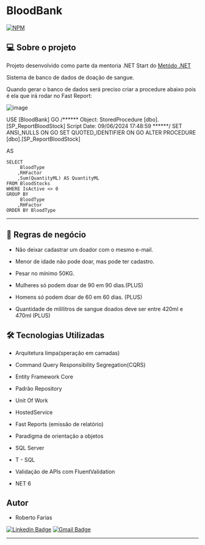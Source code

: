 # BloodBank
[![NPM](https://img.shields.io/npm/l/react)](https://github.com/RobertoFarias1989/BloodBank/edit/master/LICENSE.txt) 



## 💻 Sobre o projeto


Projeto desenvolvido como parte da mentoria .NET Start do [Metódo .NET](https://metododotnet.luisdev.com.br/)

Sistema de banco de dados de doação de sangue.

Quando gerar o banco de dados será preciso criar a procedure abaixo pois é ela que irá rodar no Fast Report:

![image](https://github.com/RobertoFarias1989/BloodBank/assets/118789432/b5cf164c-21fe-4970-bbd3-78d7a2a71c05)

USE [BloodBank]
GO
/****** Object:  StoredProcedure [dbo].[SP_ReportBloodStock]    Script Date: 09/06/2024 17:48:59 ******/
SET ANSI_NULLS ON
GO
SET QUOTED_IDENTIFIER ON
GO
ALTER PROCEDURE [dbo].[SP_ReportBloodStock]

AS

	SELECT 
		 BloodType
		,RHFactor
		,Sum(QuantityML) AS QuantityML
	FROM BloodStocks
	WHERE IsActive <> 0
	GROUP BY
		 BloodType
		,RHFactor
	ORDER BY BloodType
 
---

## 💼 Regras de negócio

- Não deixar cadastrar um doador com o mesmo e-mail.

- Menor de idade não pode doar, mas pode ter cadastro.

- Pesar no mínimo 50KG.

- Mulheres só podem doar de 90 em 90 dias.(PLUS)

- Homens só podem doar de 60 em 60 dias. (PLUS)

- Quantidade de mililitros de sangue doados deve ser entre 420ml e 470ml (PLUS)



## 🛠 Tecnologias Utilizadas

- Arquitetura limpa(speração em camadas)

- Command Query Responsibility Segregation(CQRS)

- Entity Framework Core

- Padrão Repository

- Unit Of Work

- HostedService

- Fast Reports (emissão de relatório)

- Paradigma de orientação a objetos
  
- SQL Server

- T - SQL

- Validação de APIs com FluentValidation

- NET 6

## Autor

- Roberto Farias

[![Linkedin Badge](https://img.shields.io/badge/-Roberto_Farias-blue?style=flat-square&logo=Linkedin&logoColor=white&link=https://https://www.linkedin.com/in/robertofarias1989/)](https://www.linkedin.com/in/robertofarias1989/)
[![Gmail Badge](https://img.shields.io/badge/-robertosf1989@gmail.com-c14438?style=flat-square&logo=Gmail&logoColor=white&link=mailto:math.henry04@hotmail.com)](mailto:robertosf1989@gmail.com)

---

